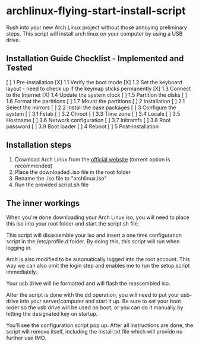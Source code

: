 # archlinux-flying-start-install-script
Rush into your new Arch Linux project without those annoying preliminary steps.
This script will install arch linux on your computer by using a USB drive.

## Installation Guide Checklist - Implemented and Tested
[ ] 1 Pre-installation
[X] 1.1 Verify the boot mode
[X] 1.2 Set the keyboard layout - need to check up if the keymap sticks permanently
[X] 1.3 Connect to the Internet
[X] 1.4 Update the system clock
[ ] 1.5 Partition the disks
[ ] 1.6 Format the partitions
[ ] 1.7 Mount the partitions
[ ] 2 Installation
[ ] 2.1 Select the mirrors
[ ] 2.2 Install the base packages
[ ] 3 Configure the system
[ ] 3.1 Fstab
[ ] 3.2 Chroot
[ ] 3.3 Time zone
[ ] 3.4 Locale
[ ] 3.5 Hostname
[ ] 3.6 Network configuration
[ ] 3.7 Initramfs
[ ] 3.8 Root password
[ ] 3.9 Boot loader
[ ] 4 Reboot
[ ] 5 Post-installation

## Installation steps
1. Download Arch Linux from the [official website](https://www.archlinux.org/download/)
(torrent option is recommended)
2. Place the downloaded .iso file in the root folder
3. Rename the .iso file to "archlinux.iso"
4. Run the provided script.sh file

## The inner workings
When you're done downloading your Arch Linux iso, you will need to place this iso into your root folder and start the script.sh file.

This script will disassemble your iso and insert a one time configuration script in the /etc/profile.d folder.
By doing this, this script will run when logging in.

Arch is also modified to be automatically logged into the root account. This way we can also omit the login step and enables me to run the setup script immediately.

Your usb drive will be formatted and will flash the reassembled iso.

After the script is done with the dd operation, you will need to put your usb-drive into your server/computer and start it up.
Be sure to set your boot order so the usb drive will be used on boot, or you can do it manually by hitting the designated key on startup.

You'll see the configuration script pop up. After all instructions are done, the script will remove itself, including the install.txt file which will provide no further use IMO.
